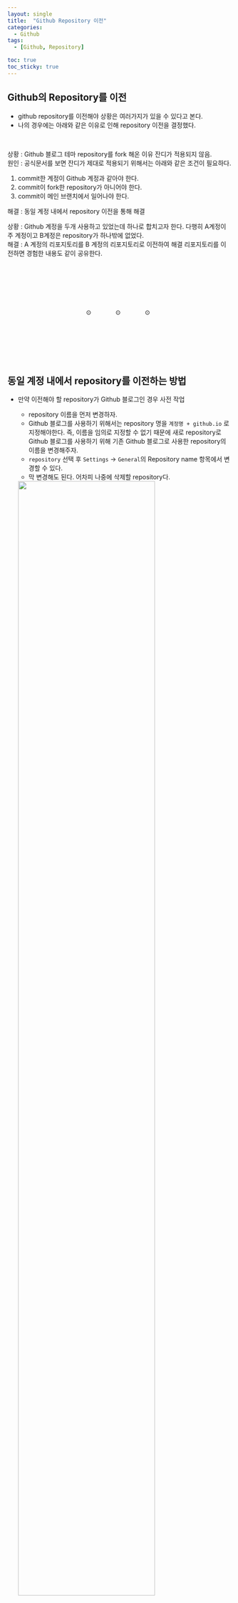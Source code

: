 ```yaml
---
layout: single
title:  "Github Repository 이전"
categories:
  - Github
tags:
  - [Github, Repository]

toc: true
toc_sticky: true
---
```


## Github의 Repository를 이전
- github repository를 이전해야 상황은 여러가지가 있을 수 있다고 본다.
- 나의 경우에는 아래와 같은 이유로 인해 repository 이전을 결정했다.

<br>

상황 : Github 블로그 테마 repository를 fork 해온 이유 잔디가 적용되지 않음.  
원인 : 공식문서를 보면 잔디가 제대로 적용되기 위해서는 아래와 같은 조건이 필요하다.

1. commit한 계정이 Github 계정과 같아야 한다.
2. commit이 fork한 repository가 아니어야 한다.
3. commit이 메인 브랜치에서 일어나야 한다.

해결 : 동일 계정 내에서 repository 이전을 통해 해결



상황 : Github 계정을 두개 사용하고 있었는데 하나로 합치고자 한다. 다행히 A계정이 주 계정이고 B계정은 repository가 하나밖에 없었다.  
해결 : A 계정의 리포지토리를 B 계정의 리포지토리로 이전하여 해결
리포지토리를 이전하면 경험한 내용도 같이 공유한다.


<div style="padding-top:100px;"></div>
<span style="margin-left:35%;">⊙</span>
<span style="margin-left:10%">⊙</span>
<span style="margin-left:10%">⊙</span>
<div style="padding-top:100px;"></div>

## 동일 계정 내에서 repository를 이전하는 방법
- 만약 이전해야 할 repository가 Github 블로그인 경우 사전 작업
  - repository 이름을 먼저 변경하자.
  - Github 블로그를 사용하기 위해서는 repository 명을 `계정명 + github.io` 로 지정해야한다. 즉, 이름을 임의로 지정할 수 없기 때문에 새로 repository로 Github 블로그를 사용하기 위해 기존 Github 블로그로 사용한 repository의 이름을 변경해주자.
  - `repository` 선택 후 `Settings` → `General`의 Repository name 항목에서 변경할 수 있다.
  - 막 변경해도 된다. 어차피 나중에 삭제할 repository다.

  <img src="https://github.com/user-attachments/assets/ccc6ca65-44b2-418f-8ede-37ac45a416eb" width="80%" height="80%"/>

<br>

### 1. bare clone 진행
- `gitbah`, `vscode의 터미널` 등을 사용하여 local PC에 복사할 repository의 clone를 진행한다. 
- 어떤 디렉토리에 받든 상관없다. 



```bash
$ git clone --bare [복사하고자 하는 내 repository 주소]
```

<br>

- bare clone을 진행하면 실제 repository를 내용이 아닌 아래와 같은 파일 및 디렉토리로 구성된다. (당황하지 말자)
- branch 부분에도 `BARE:main` 으로 표기된 걸 볼 수 있다.

<img src="https://github.com/user-attachments/assets/d4d3b934-7bfa-44d6-8961-3201213b9b02" width="80%" height="80%"/>

<br>

### 2. Github에 새로운 repository를 생성한다.
- 만약 Github 블로그를 변경하는 상황이라면 



<img src="" width="80%" height="80%"/>
<img src="" width="80%" height="80%"/>
<img src="" width="80%" height="80%"/>
<img src="" width="80%" height="80%"/>

